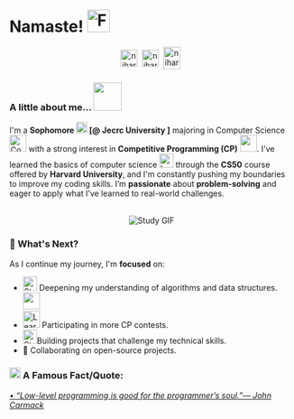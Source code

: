 # Namaste! <img src="https://github.com/NiharikaKP/assets/blob/main/Folded%20Hands.png?raw=true" alt="Folded Hands" width="40" height="40">



<p align="center">
<a href="https://x.com/niharikakpc" target="blank"><img align="center" src="https://cdn.jsdelivr.net/npm/simple-icons@3.0.1/icons/twitter.svg" alt="niharikakpc" height="30" width="30" /></a>&nbsp;
<a href="https://www.linkedin.com/in/niharika-sharma-84307b24a/" target="blank"><img align="center" src="https://cdn.jsdelivr.net/npm/simple-icons@3.0.1/icons/linkedin.svg" alt="niharika-sharma-84307b24a/" height="30" width="30" /></a>&nbsp;
<a href="http://discord.com/users/niharika0663_85890" target="blank"><img align="center" src="https://cdn.jsdelivr.net/npm/simple-icons@3.0.1/icons/discord.svg" alt="niharika0663_85890" height="40" width="30" /></a>&nbsp;
</p>

### A little about me...  <img src="https://media.giphy.com/media/VgCDAzcKvsR6OM0uWg/giphy.gif" width="50"> 
I'm a **Sophomore <img src="https://github.com/NiharikaKP/assets/blob/main/Woman%20Student%20Light%20Skin%20Tone.png?raw=true" alt="Woman Student Light Skin Tone" width="20" height="20">
 [@ Jecrc University ]** majoring in Computer Science <img src="https://github.com/NiharikaKP/assets/blob/main/coding.gif?raw=true" alt="Coding GIF" width="30" height="30">
 with a strong interest in **Competitive Programming (CP)** <img src="https://media.giphy.com/media/WUlplcMpOCEmTGBtBW/giphy.gif" width="30">. I've learned the basics of computer science <img src="https://github.com/NiharikaKP/assets/blob/main/learning.gif?raw=true" alt="Learning GIF" width="25" height="25"> through the <b>CS50</b> course offered by <b>Harvard University</b>, and I'm constantly pushing my boundaries to improve my coding skills. I’m <b>passionate</b> about <b>problem-solving</b> and eager to apply what I’ve learned to real-world challenges.  <br/><br/>

<p align="center">
  <img src="https://github.com/NiharikaKP/assets/blob/main/study.gif?raw=true" alt="Study GIF">
</p>


### 🚀 What's Next?
As I continue my journey, I'm <b>focused</b> on:
-  <img src="https://github.com/NiharikaKP/assets/blob/main/studying.gif?raw=true" alt="Studying GIF" width="25" height="25"> Deepening my understanding of algorithms and data structures. <img src="https://media.giphy.com/media/WUlplcMpOCEmTGBtBW/giphy.gif" width="30">
- <img src="https://github.com/NiharikaKP/assets/blob/main/learning.gif?raw=true" alt="Learning GIF" width="30" height="30"> Participating in more CP contests. 
- <img src="https://github.com/NiharikaKP/assets/blob/main/study.gif?raw=true" alt="Study GIF" width="25" height="25">Building projects that challenge my technical skills.
- 👯 Collaborating on open-source projects.


### <img src="https://github.com/NiharikaKP/assets/blob/main/confused.gif?raw=true" alt="Confused GIF" width="20" height="20"> A Famous Fact/Quote:
<a href="https://github.com/marketplace/actions/quote-readme">
<!--STARTS_HERE_QUOTE_README-->
• <i>“Low-level programming is good for the programmer’s soul.”— John Carmack   </i>
<!--ENDS_HERE_QUOTE_README-->
</a>




